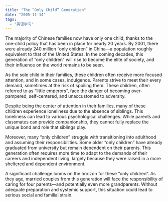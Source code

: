 ```yaml
---
title: "The “Only Child” Generation"
date: "2005-11-14"
tags: 
  - "英语学习"
---
```


The majority of Chinese families now have only one child, thanks to the one-child policy that has been in place for nearly 20 years. By 2001, there were already 240 million “only children” in China—a population roughly equivalent to that of the United States. In the coming decades, this generation of “only children” will rise to become the elite of society, and their influence on the world remains to be seen.

As the sole child in their families, these children often receive more focused attention, and in some cases, indulgence. Parents strive to meet their every demand, sometimes at the risk of spoiling them. These children, often referred to as “little emperors”, face the danger of becoming over-pampered, self-centered, and unaccustomed to adversity.

Despite being the center of attention in their families, many of these children experience loneliness due to the absence of siblings. This loneliness can lead to various psychological challenges. While parents and classmates can provide companionship, they cannot fully replace the unique bond and role that siblings play.

Moreover, many “only children” struggle with transitioning into adulthood and assuming their responsibilities. Some older “only children” have already graduated from university but remain dependent on their parents. This generation often requires more time to adapt to the demands of their careers and independent living, largely because they were raised in a more sheltered and dependent environment.

A significant challenge looms on the horizon for these “only children”. As they age, married couples from this generation will face the responsibility of caring for four parents—and potentially even more grandparents. Without adequate preparation and systemic support, this situation could lead to serious social and familial strain.
